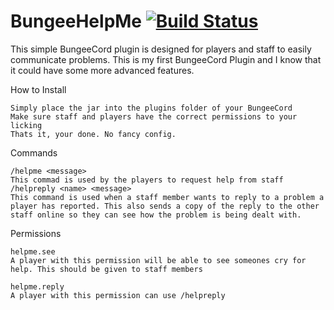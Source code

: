 # BungeeHelpMe [![Build Status](https://travis-ci.org/untamemadman/BungeeHelpMe.svg?branch=master)](https://travis-ci.org/untamemadman/BungeeHelpMe)

This simple BungeeCord plugin is designed for players and staff to easily communicate problems.
This is my first BungeeCord Plugin and I know that it could have some more advanced features.

How to Install

    Simply place the jar into the plugins folder of your BungeeCord
    Make sure staff and players have the correct permissions to your licking
    Thats it, your done. No fancy config.


Commands

    /helpme <message>
    This commad is used by the players to request help from staff
    /helpreply <name> <message>
    This command is used when a staff member wants to reply to a problem a player has reported. This also sends a copy of the reply to the other staff online so they can see how the problem is being dealt with.


Permissions

    helpme.see
    A player with this permission will be able to see someones cry for help. This should be given to staff members

    helpme.reply
    A player with this permission can use /helpreply

